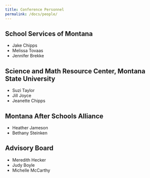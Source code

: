 ```yaml
---
title: Conference Personnel
permalink: /docs/people/
---
```


## School Services of Montana
- Jake Chipps
- Melissa Tovaas
- Jennifer Brekke


## Science and Math Resource Center, Montana State University
- Suzi Taylor
- Jill Joyce
- Jeanette Chipps


## Montana After Schools Alliance
- Heather Jameson
- Bethany Steinken

## Advisory Board
- Meredith Hecker
- Judy Boyle
- Michelle McCarthy